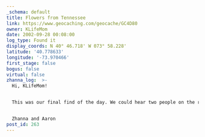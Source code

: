 ```yaml
---
_schema: default
title: Flowers from Tennessee
link: https://www.geocaching.com/geocache/GC4D80
owner: KLifeMom
date: 2002-09-28 00:08:00
log_type: Found it
display_coords: N 40° 46.718' W 073° 58.228'
latitude: '40.778633'
longitude: '-73.970466'
first_stage: false
bogus: false
virtual: false
zhanna_log:  >-
  Hi, KLifeMom!


  This was our final find of the day. We could hear two people on the rocks not far away, but they didn't see us. We were able to search thoroughly and found the cache without much trouble. It was very well hidden! I left my mark in the log, and I also stamped it with a flower stamp from my friend Rich in NEPA, who was here in spirit. Of course I stamped my own journal, too. This was a lovely little spot, calm and peaceful in the heart of the busy city. Thanks for a satisfying end to a wonderful geocaching day!


  Zhanna and Aaron
post_id: 263
---
```



